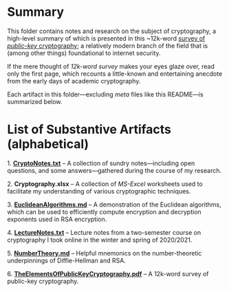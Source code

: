 # Summary
This folder contains notes and research on the subject of cryptography, a high-level summary of which is presented in this ~12k-word <a href=https://raw.githubusercontent.com/dchampion/crypto/master/doc/TheElementsOfPublicKeyCryptography.pdf>survey of <i>public-key</i> cryptography</a>; a relatively modern branch of the field that is (among other things) foundational to internet security.
<p>
If the mere thought of <i>12k-word survey</i> makes your eyes glaze over, read only the first page, which recounts a little-known and entertaining anecdote from the early days of academic cryptography.
<p>
Each artifact in this folder&mdash;excluding <i>meta</i> files like this README&mdash;is summarized below.

# List of Substantive Artifacts (alphabetical)
<p>
1. <a href=https://github.com/dchampion/crypto/blob/master/doc/CryptoNotes.txt><b>CryptoNotes.txt</b></a> &ndash; A collection of sundry notes&mdash;including open questions, and some answers&mdash;gathered during the course of my research.
<p>
2. <b>Cryptography.xlsx</b> &ndash; A collection of <i>MS-Excel</i> worksheets used to facilitate my understanding of various cryptographic techniques.
<p>
3. <a href=https://github.com/dchampion/crypto/blob/master/doc/EuclideanAlgorithms.md><b>EuclideanAlgorithms.md</b></a> &ndash; A demonstration of the Euclidean algorithms, which can be used to efficiently compute encryption and decryption exponents used in RSA encryption.
<p>
4. <a href=https://github.com/dchampion/crypto/blob/master/doc/LectureNotes.txt><b>LectureNotes.txt</b></a> &ndash; Lecture notes from a two-semester course on cryptography I took online in the winter and spring of 2020/2021.
<p>
5. <a href=https://github.com/dchampion/crypto/blob/master/doc/NumberTheory.md><b>NumberTheory.md</b></a> &ndash; Helpful mnemonics on the number-theoretic underpinnings of Diffie-Hellman and RSA.
<p>
6. <a href=https://raw.githubusercontent.com/dchampion/crypto/master/doc/TheElementsOfPublicKeyCryptography.pdf><b>TheElementsOfPublicKeyCryptography.pdf</b></a> &ndash; A 12k-word survey of public-key cryptography.